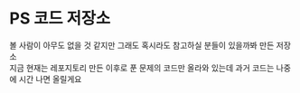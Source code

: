 # PS 코드 저장소  
볼 사람이 아무도 없을 것 같지만 그래도 혹시라도 참고하실 분들이 있을까봐 만든 저장소  
지금 현재는 레포지토리 만든 이후로 푼 문제의 코드만 올라와 있는데 과거 코드는 나중에 시간 나면 올릴게요  
